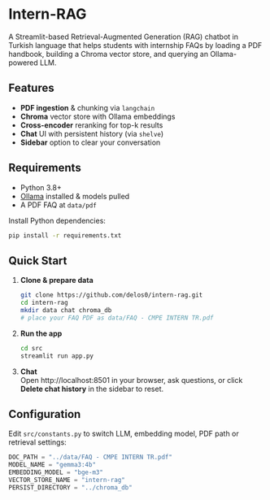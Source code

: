 # Intern-RAG

A Streamlit-based Retrieval-Augmented Generation (RAG) chatbot in Turkish language that helps students with internship FAQs by loading a PDF handbook, building a Chroma vector store, and querying an Ollama-powered LLM.

## Features

- **PDF ingestion** & chunking via `langchain`  
- **Chroma** vector store with Ollama embeddings  
- **Cross-encoder** reranking for top-k results  
- **Chat** UI with persistent history (via `shelve`)  
- **Sidebar** option to clear your conversation

## Requirements

- Python 3.8+  
- [Ollama](https://ollama.com/) installed & models pulled  
- A PDF FAQ at `data/pdf`  

Install Python dependencies:
```bash
pip install -r requirements.txt
```

## Quick Start

1. **Clone & prepare data**  
   ```bash
   git clone https://github.com/delos0/intern-rag.git
   cd intern-rag
   mkdir data chat chroma_db
   # place your FAQ PDF as data/FAQ - CMPE INTERN TR.pdf
   ```

2. **Run the app**  
   ```bash
   cd src
   streamlit run app.py
   ```

3. **Chat**  
   Open http://localhost:8501 in your browser, ask questions, or click **Delete chat history** in the sidebar to reset.

## Configuration

Edit `src/constants.py` to switch LLM, embedding model, PDF path or retrieval settings:
```python
DOC_PATH = "../data/FAQ - CMPE INTERN TR.pdf"
MODEL_NAME = "gemma3:4b"
EMBEDDING_MODEL = "bge-m3"
VECTOR_STORE_NAME = "intern-rag"
PERSIST_DIRECTORY = "../chroma_db"
```
